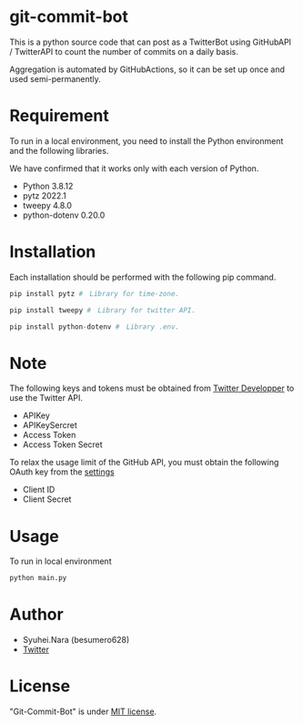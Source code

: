 # git-commit-bot

This is a python source code that can post as a TwitterBot using GitHubAPI / TwitterAPI to count the number of commits on a daily basis.

Aggregation is automated by GitHubActions, so it can be set up once and used semi-permanently.


# Requirement
To run in a local environment, you need to install the Python environment and the following libraries.

We have confirmed that it works only with each version of Python.

* Python 3.8.12
* pytz 2022.1
* tweepy 4.8.0
* python-dotenv 0.20.0

# Installation

Each installation should be performed with the following pip command.

```python
pip install pytz #　Library for time-zone.
```

```python
pip install tweepy #　Library for twitter API.
```

```python
pip install python-dotenv #　Library .env.
```


# Note

The following keys and tokens must be obtained from [Twitter Developper](https://developer.twitter.com/) to use the Twitter API.

- APIKey
- APIKeySercret
- Access Token
- Access Token Secret

To relax the usage limit of the GitHub API, you must obtain the following OAuth key from the [settings](https://github.com/settings/developers)

- Client ID
- Client Secret



# Usage

To run in local environment

```bash
python main.py
```


# Author

* Syuhei.Nara (besumero628)
* [Twitter](https://twitter.com/besumero628)

# License

"Git-Commit-Bot" is under [MIT license](https://en.wikipedia.org/wiki/MIT_License).
